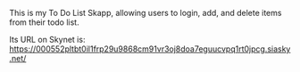 This is my To Do List Skapp, allowing users to login, add, and delete items from their todo list.

Its URL on Skynet is: https://000552pltbt0il1frp29u9868cm91vr3oj8doa7eguucvpq1rt0jpcg.siasky.net/
